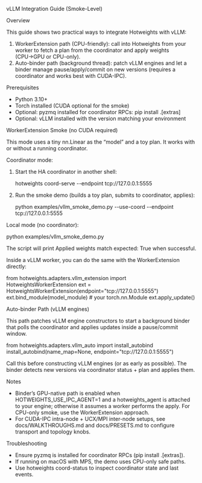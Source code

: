 vLLM Integration Guide (Smoke-Level)

Overview

This guide shows two practical ways to integrate Hotweights with vLLM:

1) WorkerExtension path (CPU-friendly): call into Hotweights from your worker
   to fetch a plan from the coordinator and apply weights (CPU→GPU or CPU-only).
2) Auto-binder path (background thread): patch vLLM engines and let a binder
   manage pause/apply/commit on new versions (requires a coordinator and works
   best with CUDA-IPC).

Prerequisites

- Python 3.10+
- Torch installed (CUDA optional for the smoke)
- Optional: pyzmq installed for coordinator RPCs: pip install .[extras]
- Optional: vLLM installed with the version matching your environment

WorkerExtension Smoke (no CUDA required)

This mode uses a tiny nn.Linear as the “model” and a toy plan. It works with
or without a running coordinator.

Coordinator mode:

1) Start the HA coordinator in another shell:

   hotweights coord-serve --endpoint tcp://127.0.0.1:5555

2) Run the smoke demo (builds a toy plan, submits to coordinator, applies):

   python examples/vllm_smoke_demo.py --use-coord --endpoint tcp://127.0.0.1:5555

Local mode (no coordinator):

   python examples/vllm_smoke_demo.py

The script will print Applied weights match expected: True when successful.

Inside a vLLM worker, you can do the same with the WorkerExtension directly:

   from hotweights.adapters.vllm_extension import HotweightsWorkerExtension
   ext = HotweightsWorkerExtension(endpoint="tcp://127.0.0.1:5555")
   ext.bind_module(model_module)  # your torch.nn.Module
   ext.apply_update()

Auto-binder Path (vLLM engines)

This path patches vLLM engine constructors to start a background binder that
polls the coordinator and applies updates inside a pause/commit window.

   from hotweights.adapters.vllm_auto import install_autobind
   install_autobind(name_map=None, endpoint="tcp://127.0.0.1:5555")

Call this before constructing vLLM engines (or as early as possible). The
binder detects new versions via coordinator status + plan and applies them.

Notes

- Binder’s GPU-native path is enabled when HOTWEIGHTS_USE_IPC_AGENT=1 and a
  hotweights_agent is attached to your engine; otherwise it assumes a worker
  performs the apply. For CPU-only smoke, use the WorkerExtension approach.
- For CUDA-IPC intra-node + UCX/MPI inter-node setups, see docs/WALKTHROUGHS.md
  and docs/PRESETS.md to configure transport and topology knobs.

Troubleshooting

- Ensure pyzmq is installed for coordinator RPCs (pip install .[extras]).
- If running on macOS with MPS, the demo uses CPU-only safe paths.
- Use hotweights coord-status to inspect coordinator state and last events.

